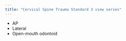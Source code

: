 ```yaml
---
title: "Cervical Spine Trauma Standard 3 view series"
---
```

- AP
- Lateral
- Open-mouth odontoid

